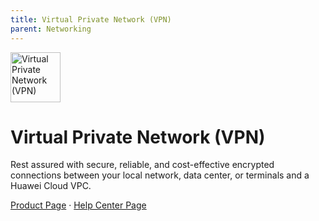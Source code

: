 ```yaml
---
title: Virtual Private Network (VPN)
parent: Networking
---
```


<img src="https://res-static.hc-cdn.cn/cloudbu-site/public/new-product-icon/Networking/VPN.png" width="80" height="80" alt="Virtual Private Network (VPN)">

# Virtual Private Network (VPN)

Rest assured with secure, reliable, and cost-effective encrypted connections between your local network, data center, or terminals and a Huawei Cloud VPC.

[Product Page](https://www.huaweicloud.com/intl/en-us/product/vpn.html) &middot;
[Help Center Page](https://support.huaweicloud.com/intl/en-us/vpn/index.html)

